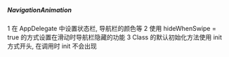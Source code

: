 ##### NavigationAnimation
1 在 AppDelegate 中设置状态栏, 导航栏的颜色等
2 使用 hideWhenSwipe =  true 的方式设置在滑动时导航栏隐藏的功能
3 Class 的默认初始化方法使用 init 方式开头, 在调用时 init 不会出现